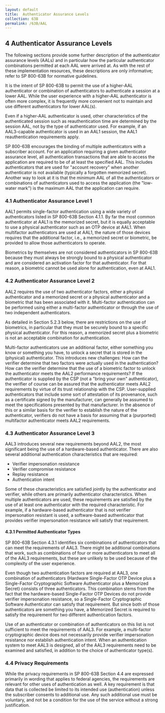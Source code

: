 ```yaml
---
layout: default
title:  Authenticator Assurance Levels
collection: 63B
permalink: /63B/AAL
---
```


## 4 Authenticator Assurance Levels

The following sections provide some further description of the authenticator assurance levels (AALs) and in particular how the particular authenticator combinations permitted at each AAL were arrived at. As with the rest of these implementation resources, these descriptions are only informative; refer to SP 800-63B for normative guidelines.

It is the intent of SP 800-63B to permit the use of a higher-AAL authenticator or combination of authenticators to authenticate a session at a lower AAL. While the user experience with a higher-AAL authenticator is often more complex, it is frequently more convenient not to maintain and use different authenticators for lower AAL(s).

Even if a higher-AAL authenticator is used, other characteristics of the authenticated session such as reauthentication time are determined by the session AAL, not by the type of authenticator used. For example, if an AAL3-capable authenticator is used in an AAL1 session, the AAL1 reauthentication requirements apply.

SP 800-63B encourages the binding of multiple authenticators with a subscriber account. For an application requiring a given authenticator assurance level, all authentication transactions that are able to access the application are required to be of at least the specified AAL. This includes authenticators that are used for "account recovery" when another authenticator is not available (typically a forgotten memorized secret). Another way to look at it is that the minimum AAL of all the authenticators or combinations of authenticators used to access the application (the "low-water mark") is the maximum AAL that the application can require.

### 4.1 Authenticator Assurance Level 1

AAL1 permits single-factor authentication using a wide variety of authenticators listed in SP 800-63B Section 4.1.1. By far the most common authenticator at AAL1 is the memorized secret, but it is equally acceptable to use a physical authenticator such as an OTP device at AAL1. When multifactor authenticators are used at AAL1, the nature of those devices requires that the additional factor, i.e., a memorized secret or biometric, be provided to allow those authenticators to operate.

Biometrics by themselves are not considered authenticators in SP 800-63B because they must always be strongly bound to a physical authenticator and are considered an activation factor for that authenticator. For that reason, a biometric cannot be used alone for authentication, even at AAL1.

### 4.2 Authenticator Assurance Level 2

AAL2 requires the use of two authenticator factors, either a physical authenticator and a memorized secret or a physical authenticator and a biometric that has been associated with it. Multi-factor authentication can be performed using either a multi-factor authenticator or through the use of two independent authenticators.

As detailed in Section 5.2.3 below, there are restrictions on the use of biometrics, in particular that they must be securely bound to a specific physical authenticator. For this reason, a memorized secret plus a biometric is not an acceptable combination for authentication.

Multi-factor authenticators use an additional factor, either something you know or something you have, to unlock a secret that is stored in the (physical) authenticator. This introduces new challenges: How can the verifier determine that two factors were actually used in the authentication? How can the verifier determine that the use of a biometric factor to unlock the authenticator meets the AAL2 performance requirements? If the authenticator is supplied by the CSP (not a "bring your own" authenticator), the verifier of course can be assured that the authenticator meets AAL2 requirements by virtue of its trust relationship with the CSP. User-supplied authenticators that include some sort of attestation of its provenance, such as a certificate signed by the manufacturer, can generally be assumed to meet the specifications presented by that manufacturer. In the absence of this or a similar basis for the verifier to establish the nature of the authenticator, verifiers do not have a basis for assuming that a (purported) multifactor authenticator meets AAL2 requirements.

### 4.3 Authenticator Assurance Level 3

AAL3 introduces several new requirements beyond AAL2, the most significant being the use of a hardware-based authenticator. There are also several additional authentication characteristics that are required:

* Verifier impersonation resistance
* Verifier compromise resistance
* Replay resistance
* Authentication intent

Some of these characteristics are satisfied jointly by the authenticator and verifier, while others are primarily authenticator characteristics. When multiple authenticators are used, these requirements are satisfied by the use of at least one authenticator with the required characteristic. For example, if a hardware-based authenticator that is not verifier impersonation resistant is used, a software-based authenticator that provides verifier impersonation resistance will satisfy that requirement.

#### 4.3.1 Permitted Authenticator Types

SP 800-63B Section 4.3.1 identifies six combinations of authenticators that can meet the requirements of AAL3. There might be additional combinations that work, such as combinations of four or more authenticators to meet all of the AAL3 requirements, but these are unlikely to be used because of the complexity of the user experience.

Even though two authentication factors are required at AAL3, one combination of authenticators (Hardware Single-Factor OTP Device plus a Single-Factor Cryptographic Software Authenticator plus a Memorized Secret) consists of three authenticators. This combination stems from the fact that the hardware-based Single-Factor OTP Devices do not provide verifier impersonation resistance, so a Single-Factor Cryptographic Software Authenticator can satisfy that requirement. But since both of those authenticators are something you have, a Memorized Secret is required to satisfy the requirement for two different authentication factors.

Use of an authenticator or combination of authenticators on this list is not sufficient to meet the requirements of AAL3. For example, a multi-factor cryptographic device does not necessarily provide verifier impersonation resistance nor establish authentication intent. When an authentication system to meet AAL3 is designed, all of the AAL3 requirements need to be examined and satisfied, in addition to the choice of authenticator type(s).

### 4.4 Privacy Requirements

While the privacy requirements in SP 800-63B Section 4.4 are expressed primarily in wording that applies to federal agencies, the requirements are relevant for other uses of authentication as well. A key requirement is that data that is collected be limited to its intended use (authentication) unless the subscriber consents to additional use. Any such additional use must be voluntary, and not be a condition for the use of the service without a strong justification.
